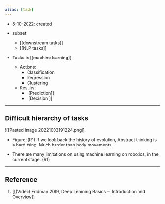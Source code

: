 ```yaml
---
alias: [task]
---
```


- 5-10-2022: created

- subset:
	- [[downstream tasks]]
	- [[NLP tasks]]

- Tasks in [[machine learning]]
	- Actions:
		- Classification
		- Regression
		- Clustering 
	- Results:
		- [[Prediction]]
		- [[Decision ]]

---
## Difficult hierarchy of tasks

![[Pasted image 20221003191224.png]]
- Figure: (R1) If we look back the history of evolution, Abstract thinking is a hard thing. Much harder than body movements.  

- There are many limitations on using machine learning on robotics, in the current stage. (R1)





---
## Reference

1. [[(Video) Fridman 2019, Deep Learning Basics --  Introduction and Overview]]